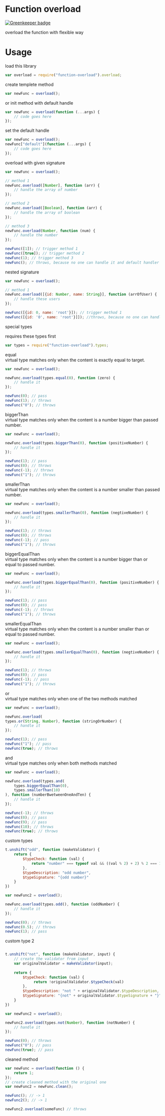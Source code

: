 Function overload
===================

[![Greenkeeper badge](https://badges.greenkeeper.io/mmis1000/js-function-overload.svg)](https://greenkeeper.io/)

overload the function with flexible way

Usage
===================

load this library
```javascript
var overload = require("function-overload").overload;
```

create templete method
```javascript
var newFunc = overload();
```

or init method with default handle
```javascript
var newFunc = overload(function (...args) {
    // code goes here
});
```

set the default handle
```javascript
var newFunc = overload();
newFunc["default"](function (...args) {
    // code goes here
});
```

overload with given signature
```javascript
var newFunc = overload();

// method 1
newFunc.overload([Number], function (arr) {
    // handle the array of number
});

// method 2
newFunc.overload([Boolean], function (arr) {
    // handle the array of boolean
});

// method 3
newFunc.overload(Number, function (num) {
    // handle the number
});

newFunc([1]); // trigger method 1
newFunc([true]); // trigger method 2
newFunc(1); // trigger method 3
newFunc(); // throws, because no one can handle it and default handler does no exist
```

nested signature
```javascript
var newFunc = overload();

// method 1
newFunc.overload([{id: Number, name: String}], function (arrOfUser) {
    // handle these users
});

newFunc([{id: 0, name: 'root'}]); // trigger method 1
newFunc([{id: '0', name: 'root'}]]); //throws, because no one can handle it
```

special types

requires these types first
```javascript
var types = require("function-overload").types;
```

equal
<br>
virtual type matches only when the content is exactly equal to target.
```javascript
var newFunc = overload();

newFunc.overload(types.equal(0), function (zero) {
    // handle it
});

newFunc(0); // pass
newFunc(1); // throws
newFunc("0"); // throws
```

biggerThan
<br>
virtual type matches only when the content is a number bigger than passed number.
```javascript
var newFunc = overload();

newFunc.overload(types.biggerThan(0), function (positiveNumber) {
    // handle it
});

newFunc(1); // pass
newFunc(0); // throws
newFunc(-1); // throws
newFunc("1"); // throws
```

smallerThan
<br>
virtual type matches only when the content is a number smaller than passed number.
```javascript
var newFunc = overload();

newFunc.overload(types.smallerThan(0), function (negtiveNumber) {
    // handle it
});

newFunc(1); // throws
newFunc(0); // throws
newFunc(-1); // pass
newFunc("1"); // throws
```

biggerEqualThan
<br>
virtual type matches only when the content is a number bigger than or equal to passed number.
```javascript
var newFunc = overload();

newFunc.overload(types.biggerEqualThan(0), function (positiveNumber) {
    // handle it
});

newFunc(1); // pass
newFunc(0); // pass
newFunc(-1); // throws
newFunc("1"); // throws
```

smallerEqualThan
<br>
virtual type matches only when the content is a number smaller than or equal to passed number.
```javascript
var newFunc = overload();

newFunc.overload(types.smallerEqualThan(0), function (negtiveNumber) {
    // handle it
});

newFunc(1); // throws
newFunc(0); // pass
newFunc(-1); // pass
newFunc("1"); // throws
```

or
<br>
virtual type matches only when one of the two methods matched
```javascript
var newFunc = overload();

newFunc.overload(
types.or(String, Number), function (stringOrNumber) {
    // handle it
});

newFunc(1); // pass
newFunc("1"); // pass
newFunc(true); // throws
```

and
<br>
virtual type matches only when both methods matched
```javascript
var newFunc = overload();

newFunc.overload(types.and(
    types.biggerEqualThan(0),
    types.smallerThan(10)
), function (numberBwetweenOneAndTen) {
    // handle it
});

newFunc(-1); // throws
newFunc(0); // pass
newFunc(9); // pass
newFunc(10); // throws
newFunc(true); // throws
```

custom types
```javascript
t.unshift("odd", function (makeValidator) {
    return {
        $typeCheck: function (val) {
            return "number" === typeof val && ((val % 2) + 2) % 2 === 1;
        },
        $typeDescription: "odd number",
        $typeSignature: "{odd number}"
    }
})

var newFunc2 = overload();

newFunc.overload(types.odd(), function (oddNumber) {
    // handle it
});

newFunc(0); // throws
newFunc(0.5); // throws
newFunc(1); // pass

```

custom type 2
```javascript

t.unshift("not", function (makeValidator, input) {
    // create the validator from input
    var originalValidator = makeValidator(input);
    
    return {
        $typeCheck: function (val) {
             return !originalValidator.$typeCheck(val)
        },
        $typeDescription: "not " + originalValidator.$typeDescription,
        $typeSignature: "{not" + originalValidator.$typeSignature + "}"
    }
})

var newFunc2 = overload();

newFunc2.overload(types.not(Number), function (notNumber) {
    // handle it
});

newFunc(0); // throws
newFunc("0"); // pass
newFunc(true); // pass
```

cleaned method
```javascript
var newFunc = overload(function () {
    return 1;
});
// create cleaned method with the original one
var newFunc2 = newFunc.clean();

newFunc(); // -> 1
newFunc2(); // -> 1

newFunc2.overload(someFunc) // throws
```